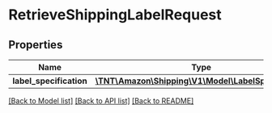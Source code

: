 # RetrieveShippingLabelRequest

## Properties
Name | Type | Description | Notes
------------ | ------------- | ------------- | -------------
**label_specification** | [**\TNT\Amazon\Shipping\V1\Model\LabelSpecification**](LabelSpecification.md) |  | 

[[Back to Model list]](../README.md#documentation-for-models) [[Back to API list]](../README.md#documentation-for-api-endpoints) [[Back to README]](../README.md)


